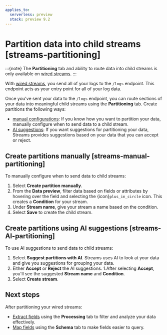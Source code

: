 ```yaml
---
applies_to:
  serverless: preview
  stack: preview 9.2
---
```


# Partition data into child streams [streams-partitioning]
:::{note}
The **Partitioning** tab and ability to route data into child streams is only available on [wired streams](../wired-streams.md).
:::

With [wired streams](../wired-streams.md), you send all of your logs to the `/logs` endpoint. This endpoint acts as your entry point for all of your log data.

Once you've sent your data to the `/logs` endpoint, you can route sections of your data into meaningful child streams using the **Partitioning** tab. Create partitions the following ways:

- [manual configurations](#streams-manual-partitioning): If you know how you want to partition your data, manually configure when to send data to a child stream.
- [AI suggestions](#streams-AI-partitioning): If you want suggestions for partitioning your data, Streams provides suggestions based on your data that you can accept or reject.

## Create partitions manually [streams-manual-partitioning]

To manually configure when to send data to child streams:

1. Select **Create partition manually**.
1. From the **Data preview**, filter data based on fields or attributes by hovering over the field and selecting the {icon}`plus_in_circle` icon. This creates a **Condition** for your stream.
1. Under **Stream name**, give your stream a name based on the condition.
1. Select **Save** to create the child stream.

## Create partitions using AI suggestions [streams-AI-partitioning]

To use AI suggestions to send data to child streams:

1. Select **Suggest partitions with AI**. Streams uses AI to look at your data and give you suggestions for grouping your data.
1. Either **Accept** or **Reject** the AI suggestions.
1.After selecting **Accept**, you'll see the suggested **Stream name** and **Condition**.
1. Select **Create stream**.

## Next steps

After partitioning your wired streams:

- [Extract fields](./extract.md) using the **Processing** tab to filter and analyze your data effectively.
- [Map fields](./schema.md) using the **Schema** tab to make fields easier to query.